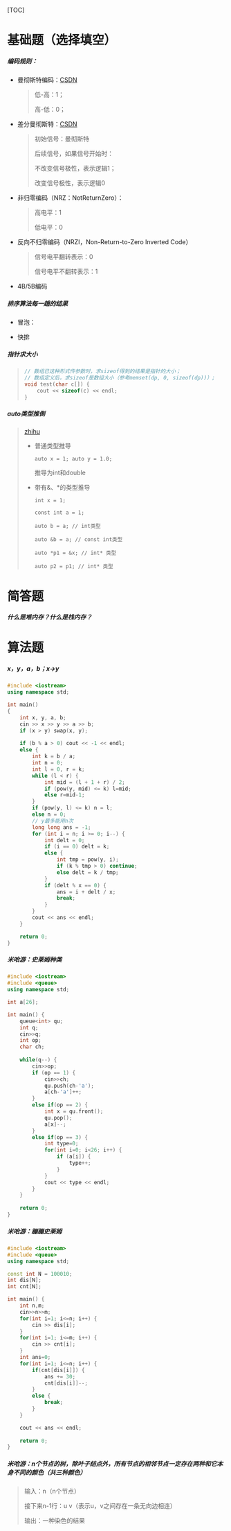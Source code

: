 [TOC]

# 基础题（选择填空）

##### 编码规则：

- 曼彻斯特编码：[CSDN](https://blog.csdn.net/IT_luosong/article/details/125573506)

  > 低-高：1；
  >
  > 高-低：0；
  
- 差分曼彻斯特：[CSDN](https://www.csdn.net/tags/MtTaEg1sMjI2MDItYmxvZwO0O0OO0O0O.html)

  > 初始信号：曼彻斯特
  >
  > 后续信号，如果信号开始时：
  >
  > 不改变信号极性，表示逻辑1；
  >
  > 改变信号极性，表示逻辑0

- 非归零编码（NRZ：NotReturnZero）：

  > 高电平：1
  >
  > 低电平：0

- 反向不归零编码（NRZI，Non-Return-to-Zero Inverted Code）

  > 信号电平翻转表示：0
  >
  > 信号电平不翻转表示：1

- 4B/5B编码

  > 

##### 排序算法每一趟的结果

- 冒泡：

- 快排

##### 指针求大小

> ```c++
> // 数组已这种形式传参数时，求sizeof得到的结果是指针的大小；
> // 数组定义后，求sizeof是数组大小（参考memset(dp, 0, sizeof(dp))）;
> void test(char c[]) {
>     cout << sizeof(c) << endl;
> }
> ```

##### auto类型推倒

> [zhihu](https://zhuanlan.zhihu.com/p/348520921)
>
> - 普通类型推导
>
>   `auto x = 1; auto y = 1.0;`
>
>   推导为int和double
>
> - 带有&、*的类型推导
>
>   `int x = 1;`
>
>   `const int a = 1;`
>
>   `auto b = a; // int类型`
>
>   `auto &b = a; // const int类型`
>
>   `auto *p1 = &x; // int* 类型 `
>
>   `auto p2 = p1; // int* 类型 `

# 简答题

##### **什么是堆内存？什么是栈内存？**



# 算法题

##### **x，y，a，b；x->y**

```c++
#include <iostream>
using namespace std;

int main()
{
    int x, y, a, b;
    cin >> x >> y >> a >> b;
    if (x > y) swap(x, y);
    
    if (b % a > 0) cout << -1 << endl;
    else {
        int k = b / a;
        int n = 0;
        int l = 0, r = k;
        while (l < r) {
            int mid = (l + 1 + r) / 2;
            if (pow(y, mid) <= k) l=mid;
            else r=mid-1;
        }
        if (pow(y, l) <= k) n = l;
        else n = 0;
        // y最多能用n次
        long long ans = -1;
        for (int i = n; i >= 0; i--) {
            int delt = 0;
            if (i == 0) delt = k;
            else {
                int tmp = pow(y, i);
                if (k % tmp > 0) continue;
                else delt = k / tmp;
            }
            if (delt % x == 0) {
                ans = i + delt / x;
                break;
            }
        }
        cout << ans << endl;
    }

    return 0;
}
```



##### 米哈游：史莱姆种类

```c++
#include <iostream>
#include <queue>
using namespace std;

int a[26];

int main() {
    queue<int> qu;
    int q;
    cin>>q;
    int op;
    char ch;
    
    while(q--) {
        cin>>op;
        if (op == 1) {
            cin>>ch;
            qu.push(ch-'a');
            a[ch-'a']++;
        }
        else if(op == 2) {
            int x = qu.front();
            qu.pop();
            a[x]--;
        }
        else if(op == 3) {
            int type=0;
            for(int i=0; i<26; i++) {
                if (a[i]) { 
                    type++;
                }
            }
            cout << type << endl;
        }
    }
    
    return 0;
}
```



##### 米哈游：蹦蹦史莱姆

```c++
#include <iostream>
#include <queue>
using namespace std;

const int N = 100010;
int dis[N];
int cnt[N];

int main() {
    int n,m;
    cin>>n>>m;
    for(int i=1; i<=n; i++) {
        cin >> dis[i];
    }
    for(int i=1; i<=m; i++) {
        cin >> cnt[i];
    }
    int ans=0;
    for(int i=1; i<=n; i++) {
        if(cnt[dis[i]]) {
            ans += 30;
            cnt[dis[i]]--;
        }
        else {
            break;
        }
    }

    cout << ans << endl;
    
    return 0;
}
```



##### 米哈游：n个节点的树，除叶子结点外，所有节点的相邻节点一定存在两种和它本身不同的颜色（共三种颜色）

> 输入：n（n个节点）
>
> 接下来n-1行：u v（表示u，v之间存在一条无向边相连）
>
> 输出：一种染色的结果
